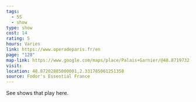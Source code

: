 ```yaml
---
tags:
  - 5S
  - show
type: show
cost: 14
rating: 5
hours: Varies
link: https://www.operadeparis.fr/en
page: "128"
map-link: https://www.google.com/maps/place/Palais+Garnier/@48.8719732,2.3290265,17z/data=!3m1!4b1!4m6!3m5!1s0x47e66e30d4668339:0xa9abf21c286d0767!8m2!3d48.8719697!4d2.3316014!16zL20vMGhyNnc?entry=ttu
visit: 
location: 48.87202885000001,2.331785061251358
source: Fodor's Essential France
---
```

See shows that play here.